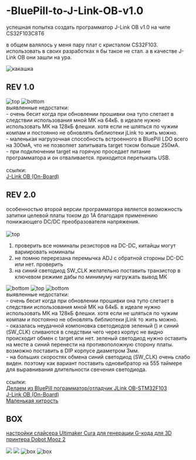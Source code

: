 # -BluePill-to-J-Link-OB-v1.0
успешная попытка создать программатор J-Link OB v1.0 на чипе CS32F103C8T6

в общем валялось у меня пару плат с кристалом CS32F103. использовать в своих разработках я бы такое не стал. а в качестве J-Link OB они зашли на ура.

<img src="https://github.com/RusikOk/-BluePill-to-J-Link-OB-v1.0/blob/main/7_%D1%84%D0%BE%D1%82%D0%BE/rev%202.0/P01215-040605.jpg" alt="какашка"> 

<h2>REV 1.0</h2>

<img src="https://github.com/RusikOk/-BluePill-to-J-Link-OB-v1.0/blob/main/7_%D1%84%D0%BE%D1%82%D0%BE/rev%201.0/P01128-204354%20comment.jpg" alt="top"> 
<img src="https://github.com/RusikOk/-BluePill-to-J-Link-OB-v1.0/blob/main/7_%D1%84%D0%BE%D1%82%D0%BE/rev%201.0/P01128-204404%20comment.jpg" alt="bottom"> 
<br>
выявленные недостатки:<br>
- очень бесит когда при обновлении прошивки она тупо слетает в следствии использования мной МК на 64кБ. в идеале нужно использовать МК на 128кБ флешки. хотя если не шляться по чужим компам и постоянно не обновлять библиотеки jLink то жить можно.<br>
- маленькая нагрузочная способность встроенного в BluePill LDO всего на 300мА, что не позволяет запитывать target током больше 250мА.<br>
- при подключении target на горячую проседает питание программатора и он отваливается. приходится перетыкать USB.<br>
<br>
ссылки:<br>
<a href="http://forum.easyelectronics.ru/viewtopic.php?p=649897#p649897">J-Link OB (On-Board)</a><br>

<h2>REV 2.0</h2>

особенностью второй версии программатора является возможность запитки целевой платы током до 1А благодаря применению понижающего DC/DC преобразователя напряжения.<br>
<br>
<img src="https://github.com/RusikOk/-BluePill-to-J-Link-OB-v1.0/blob/main/7_%D1%84%D0%BE%D1%82%D0%BE/rev%202.0/P01215-040734%20comment.jpg" alt="top"> 
1) проверить все номиналы резисторов на DC-DC, китайцы могут вариировать номиналы<br>
2) не помню перерезана перемычка ADJ с обратной стороны DC-DC или нет. проверить<br>
3) на синий светодиод SW_CLK желательно поставить транзистор в ключевом режиме дабы по минимуму нагружать вывод МК<br>
<img src="https://github.com/RusikOk/-BluePill-to-J-Link-OB-v1.0/blob/main/7_%D1%84%D0%BE%D1%82%D0%BE/rev%202.0/P01215-040827%20comment.jpg" alt="bottom"> 
<img src="https://github.com/RusikOk/-BluePill-to-J-Link-OB-v1.0/blob/main/7_%D1%84%D0%BE%D1%82%D0%BE/rev%202.0/P10424-114441.jpg" alt="top"> 
<img src="https://github.com/RusikOk/-BluePill-to-J-Link-OB-v1.0/blob/main/7_%D1%84%D0%BE%D1%82%D0%BE/rev%202.0/P10424-114515.jpg" alt="bottom"> 
<br>
выявленные недостатки:<br>
- очень бесит когда при обновлении прошивки она тупо слетает в следствии использования мной МК на 64кБ. в идеале нужно использовать МК на 128кБ флешки. хотя если не шляться по чужим компам и постоянно не обновлять библиотеки jLink то жить можно.<br>
- оказалась неудачной компоновка светодиодов зеленый () и синий (SW_CLK) сливаются в следствии чего через корпус не видно происходит обмен с target или нет. зеленый светодиод нужно оставить на месте а синий перенести на противоположную сторону платы. возможно поставить в DIP корпусе диаметром 3мм.<br>
- на больших скоростях обмена синий светодиод (SW_CLK) очень слабо виден. поэтому как вариант поставить одновибратор на 555 таймере для выравнивания длительности свечения светодиода.<br>
<br>
ссылки:<br>
<a href="https://mysensors-rus.github.io/Blue-pill-to-JLink/">Делаем из BluePill пограмматор/отладчик JLink OB-STM32F103</a><br>
<a href="http://forum.easyelectronics.ru/viewtopic.php?p=650368#p650368">J-Link OB (On-Board)</a><br>
<a href="http://easyelectronics.ru/malenkaya-xitrost.html">Маленькая хитрость</a><br>

<h2>BOX</h2>

<a href="https://github.com/RusikOk/-BluePill-to-J-Link-OB-v1.0/blob/main/6_3D%20%D0%BF%D0%B5%D1%87%D0%B0%D1%82%D1%8C/for%20Dobot%20Mooz%202%20-%20PLA.curaprofile">настройки слайсера Ultimaker Cura для генерации G-кода для 3D принтера Dobot Mooz 2</a>

<img src="https://github.com/RusikOk/-BluePill-to-J-Link-OB-v1.0/blob/main/5_SolidWorks2020/untitled.46.png"> 
<img src="https://github.com/RusikOk/-BluePill-to-J-Link-OB-v1.0/blob/main/5_SolidWorks2020/untitled.47_2.png"> 
<img src="https://github.com/RusikOk/-BluePill-to-J-Link-OB-v1.0/blob/main/7_%D1%84%D0%BE%D1%82%D0%BE/rev%202.0/P10424-124740.jpg" alt="box"> 
<img src="https://github.com/RusikOk/-BluePill-to-J-Link-OB-v1.0/blob/main/7_%D1%84%D0%BE%D1%82%D0%BE/rev%202.0/P10424-124813.jpg" alt="box">